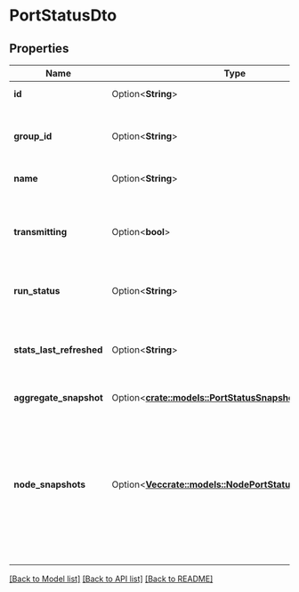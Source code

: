 # PortStatusDto

## Properties

Name | Type | Description | Notes
------------ | ------------- | ------------- | -------------
**id** | Option<**String**> | The id of the port. | [optional]
**group_id** | Option<**String**> | The id of the parent process group of the port. | [optional]
**name** | Option<**String**> | The name of the port. | [optional]
**transmitting** | Option<**bool**> | Whether the port has incoming or outgoing connections to a remote NiFi. | [optional]
**run_status** | Option<**String**> | The run status of the port. | [optional]
**stats_last_refreshed** | Option<**String**> | The time the status for the process group was last refreshed. | [optional]
**aggregate_snapshot** | Option<[**crate::models::PortStatusSnapshotDto**](PortStatusSnapshotDTO.md)> |  | [optional]
**node_snapshots** | Option<[**Vec<crate::models::NodePortStatusSnapshotDto>**](NodePortStatusSnapshotDTO.md)> | A status snapshot for each node in the cluster. If the NiFi instance is a standalone instance, rather than a cluster, this may be null. | [optional]

[[Back to Model list]](../README.md#documentation-for-models) [[Back to API list]](../README.md#documentation-for-api-endpoints) [[Back to README]](../README.md)


